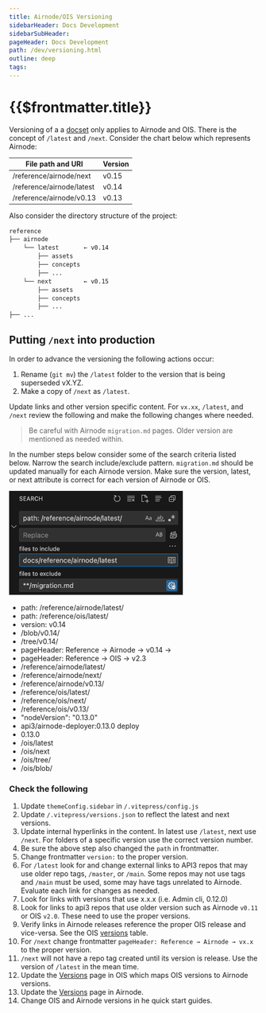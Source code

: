 ```yaml
---
title: Airnode/OIS Versioning
sidebarHeader: Docs Development
sidebarSubHeader:
pageHeader: Docs Development
path: /dev/versioning.html
outline: deep
tags:
---
```


<PageHeader/>

# {{$frontmatter.title}}

Versioning of a a [docset](/dev/docsets.md) only applies to Airnode and OIS.
There is the concept of `/latest` and `/next`. Consider the chart below which
represents Airnode:

| File path and URI         | Version |
| ------------------------- | ------- |
| /reference/airnode/next   | v0.15   |
| /reference/airnode/latest | v0.14   |
| /reference/airnode/v0.13  | v0.13   |

Also consider the directory structure of the project:

```sh
reference
├── airnode
    └── latest       ← v0.14
        ├── assets
        ├── concepts
        ├── ...
    └── next         ← v0.15
        ├── assets
        ├── concepts
        ├── ...
├── ...
```

## Putting `/next` into production

In order to advance the versioning the following actions occur:

1. Rename (`git mv`) the `/latest` folder to the version that is being
   superseded vX.YZ.
2. Make a copy of `/next` as `/latest`.

Update links and other version specific content. For `vx.xx`, `/latest`, and
`/next` review the following and make the following changes where needed.

> Be careful with Airnode `migration.md` pages. Older version are mentioned as
> needed within.

In the number steps below consider some of the search criteria listed below.
Narrow the search include/exclude pattern. `migration.md` should be updated
manually for each Airnode version. Make sure the version, latest, or next
attribute is correct for each version of Airnode or OIS.

<img src="./assets/images/version-search.png" style="width:350px"/>

- path: /reference/airnode/latest/
- path: /reference/ois/latest/
- version: v0.14
- /blob/v0.14/
- /tree/v0.14/
- pageHeader: Reference → Airnode → v0.14 →
- pageHeader: Reference → OIS → v2.3
- /reference/airnode/latest/
- /reference/airnode/next/
- /reference/airnode/v0.13/
- /reference/ois/latest/
- /reference/ois/next/
- /reference/ois/v0.13/
- "nodeVersion": "0.13.0"
- api3/airnode-deployer:0.13.0 deploy
- 0.13.0
- /ois/latest
- /ois/next
- /ois/tree/
- /ois/blob/

### Check the following

1. Update `themeConfig.sidebar` in `/.vitepress/config.js`
2. Update `/.vitepress/versions.json` to reflect the latest and next versions.
3. Update internal hyperlinks in the content. In latest use `/latest`, next use
   `/next`. For folders of a specific version use the correct version number.
4. Be sure the above step also changed the `path` in frontmatter.
5. Change frontmatter `version:` to the proper version.
6. For `/latest` look for and change external links to API3 repos that may use
   older repo tags, `/master`, or `/main`. Some repos may not use tags and
   `/main` must be used, some may have tags unrelated to Airnode. Evaluate each
   link for changes as needed.
7. Look for links with versions that use x.x.x (i.e. Admin cli, 0.12.0)
8. Look for links to api3 repos that use older version such as Airnode `v0.11`
   or OIS `v2.0`. These need to use the proper versions.
9. Verify links in Airnode releases reference the proper OIS release and
   vice-versa. See the OIS [versions](/reference/ois/latest/versions.md) table.
10. For `/next` change frontmatter `pageHeader: Reference → Airnode → vx.x` to
    the proper version.
11. `/next` will not have a repo tag created until its version is release. Use
    the version of `/latest` in the mean time.
12. Update the [Versions](/reference/ois/latest/versions.md) page in OIS which
    maps OIS versions to Airnode versions.
13. Update the [Versions](/reference/airnode/latest/versions.md) page in
    Airnode.
14. Change OIS and Airnode versions in he quick start guides.

